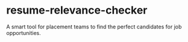 # resume-relevance-checker
A smart tool for placement teams to find the perfect candidates for job opportunities.
